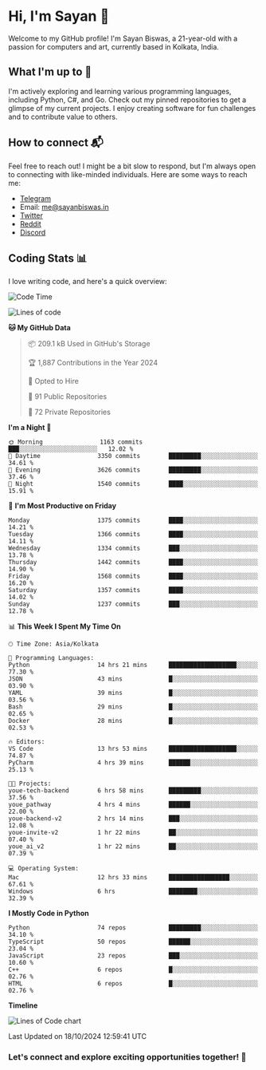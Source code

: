# Hi, I'm Sayan 👋

Welcome to my GitHub profile! I'm Sayan Biswas, a 21-year-old with a passion for computers and art, currently based in Kolkata, India.

## What I'm up to 🚀

I'm actively exploring and learning various programming languages, including Python, C#, and Go. Check out my pinned repositories to get a glimpse of my current projects. I enjoy creating software for fun challenges and to contribute value to others.

## How to connect 📬

Feel free to reach out! I might be a bit slow to respond, but I'm always open to connecting with like-minded individuals. Here are some ways to reach me:

- [Telegram](https://t.me/dank_as_fuck)
- Email: [me@sayanbiswas.in](mailto:me@sayanbiswas.in)
- [Twitter](https://twitter.com/TheDankDel)
- [Reddit](https://www.reddit.com/user/dank_as_fuck_/)
- [Discord](https://discordapp.com/users/506536929152466945)

## Coding Stats 📊

I love writing code, and here's a quick overview:

<!--START_SECTION:waka-->
![Code Time](http://img.shields.io/badge/Code%20Time-1%2C887%20hrs%2046%20mins-blue)

![Lines of code](https://img.shields.io/badge/From%20Hello%20World%20I%27ve%20Written-6.2%20million%20lines%20of%20code-blue)

**🐱 My GitHub Data** 

> 📦 209.1 kB Used in GitHub's Storage 
 > 
> 🏆 1,887 Contributions in the Year 2024
 > 
> 💼 Opted to Hire
 > 
> 📜 91 Public Repositories 
 > 
> 🔑 72 Private Repositories 
 > 
**I'm a Night 🦉** 

```text
🌞 Morning                1163 commits        ███░░░░░░░░░░░░░░░░░░░░░░   12.02 % 
🌆 Daytime                3350 commits        █████████░░░░░░░░░░░░░░░░   34.61 % 
🌃 Evening                3626 commits        █████████░░░░░░░░░░░░░░░░   37.46 % 
🌙 Night                  1540 commits        ████░░░░░░░░░░░░░░░░░░░░░   15.91 % 
```
📅 **I'm Most Productive on Friday** 

```text
Monday                   1375 commits        ████░░░░░░░░░░░░░░░░░░░░░   14.21 % 
Tuesday                  1366 commits        ████░░░░░░░░░░░░░░░░░░░░░   14.11 % 
Wednesday                1334 commits        ███░░░░░░░░░░░░░░░░░░░░░░   13.78 % 
Thursday                 1442 commits        ████░░░░░░░░░░░░░░░░░░░░░   14.90 % 
Friday                   1568 commits        ████░░░░░░░░░░░░░░░░░░░░░   16.20 % 
Saturday                 1357 commits        ████░░░░░░░░░░░░░░░░░░░░░   14.02 % 
Sunday                   1237 commits        ███░░░░░░░░░░░░░░░░░░░░░░   12.78 % 
```


📊 **This Week I Spent My Time On** 

```text
🕑︎ Time Zone: Asia/Kolkata

💬 Programming Languages: 
Python                   14 hrs 21 mins      ███████████████████░░░░░░   77.30 % 
JSON                     43 mins             █░░░░░░░░░░░░░░░░░░░░░░░░   03.90 % 
YAML                     39 mins             █░░░░░░░░░░░░░░░░░░░░░░░░   03.56 % 
Bash                     29 mins             █░░░░░░░░░░░░░░░░░░░░░░░░   02.65 % 
Docker                   28 mins             █░░░░░░░░░░░░░░░░░░░░░░░░   02.53 % 

🔥 Editors: 
VS Code                  13 hrs 53 mins      ███████████████████░░░░░░   74.87 % 
PyCharm                  4 hrs 39 mins       ██████░░░░░░░░░░░░░░░░░░░   25.13 % 

🐱‍💻 Projects: 
youe-tech-backend        6 hrs 58 mins       █████████░░░░░░░░░░░░░░░░   37.56 % 
youe_pathway             4 hrs 4 mins        ██████░░░░░░░░░░░░░░░░░░░   22.00 % 
youe-backend-v2          2 hrs 14 mins       ███░░░░░░░░░░░░░░░░░░░░░░   12.08 % 
youe-invite-v2           1 hr 22 mins        ██░░░░░░░░░░░░░░░░░░░░░░░   07.40 % 
youe_ai_v2               1 hr 22 mins        ██░░░░░░░░░░░░░░░░░░░░░░░   07.39 % 

💻 Operating System: 
Mac                      12 hrs 33 mins      █████████████████░░░░░░░░   67.61 % 
Windows                  6 hrs               ████████░░░░░░░░░░░░░░░░░   32.39 % 
```

**I Mostly Code in Python** 

```text
Python                   74 repos            █████████░░░░░░░░░░░░░░░░   34.10 % 
TypeScript               50 repos            ██████░░░░░░░░░░░░░░░░░░░   23.04 % 
JavaScript               23 repos            ███░░░░░░░░░░░░░░░░░░░░░░   10.60 % 
C++                      6 repos             █░░░░░░░░░░░░░░░░░░░░░░░░   02.76 % 
HTML                     6 repos             █░░░░░░░░░░░░░░░░░░░░░░░░   02.76 % 
```



**Timeline**

![Lines of Code chart](https://raw.githubusercontent.com/Dank-del/Dank-del/main/assets/bar_graph.png)


 Last Updated on 18/10/2024 12:59:41 UTC
<!--END_SECTION:waka-->

### Let's connect and explore exciting opportunities together! 🚀
